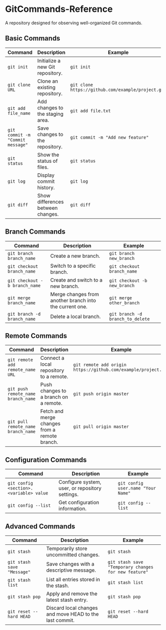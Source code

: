 # GitCommands-Reference
 A repository designed for observing well-organized Git commands.

## Basic Commands
| Command                                    | Description                                           | Example                                              |
|--------------------------------------------|-------------------------------------------------------|------------------------------------------------------|
| `git init`                                 | Initialize a new Git repository.                      | `git init`                                           |
| `git clone URL`                            | Clone an existing repository.                         | `git clone https://github.com/example/project.git`   |
| `git add file_name`                        | Add changes to the staging area.                      | `git add file.txt`                                   |
| `git commit -m "Commit message"`           | Save changes to the repository.                       | `git commit -m "Add new feature"`                    |
| `git status`                               | Show the status of files.                             | `git status`                                         |
| `git log`                                  | Display commit history.                               | `git log`                                            |
| `git diff`                                 | Show differences between changes.                     | `git diff`                                           |

## Branch Commands
| Command                                    | Description                                           | Example                                              |
|--------------------------------------------|-------------------------------------------------------|------------------------------------------------------|
| `git branch branch_name`                   | Create a new branch.                                 | `git branch new_branch`                              |
| `git checkout branch_name`                 | Switch to a specific branch.                          | `git checkout branch_name`                           |
| `git checkout -b branch_name`              | Create and switch to a new branch.                   | `git checkout -b new_branch`                         |
| `git merge branch_name`                    | Merge changes from another branch into the current one.| `git merge other_branch`                             |
| `git branch -d branch_name`                | Delete a local branch.                               | `git branch -d branch_to_delete`                     |

## Remote Commands
| Command                                    | Description                                           | Example                                              |
|-----------------------------------------------------|-------------------------------------------------------|------------------------------------------------------|
| `git remote add remote_name URL`           | Connect a local repository to a remote.              | `git remote add origin https://github.com/example/project.git` |
| `git push remote_name branch_name`         | Push changes to a branch on a remote.                | `git push origin master`                             |
| `git pull remote_name branch_name`         | Fetch and merge changes from a remote branch.        | `git pull origin master`                             |

## Configuration Commands
| Command                                    | Description                                           | Example                                              |
|--------------------------------------------|-------------------------------------------------------|------------------------------------------------------|
| `git config <section>.<variable> value`    | Configure system, user, or repository settings.      | `git config user.name "Your Name"`                  |
| `git config --list`                        | Get configuration information.                       | `git config --list`                                  |

## Advanced Commands
| Command                                    | Description                                           | Example                                              |
|--------------------------------------------|-------------------------------------------------------|------------------------------------------------------|
| `git stash`                                | Temporarily store uncommitted changes.               | `git stash`                                          |
| `git stash save "Message"`                 | Save changes with a descriptive message.             | `git stash save "Temporary changes for new feature"` |
| `git stash list`                           | List all entries stored in the stash.                | `git stash list`                                     |
| `git stash pop`                            | Apply and remove the latest stash entry.             | `git stash pop`                                      |
| `git reset --hard HEAD`                    | Discard local changes and move HEAD to the last commit.| `git reset --hard HEAD`                             |
